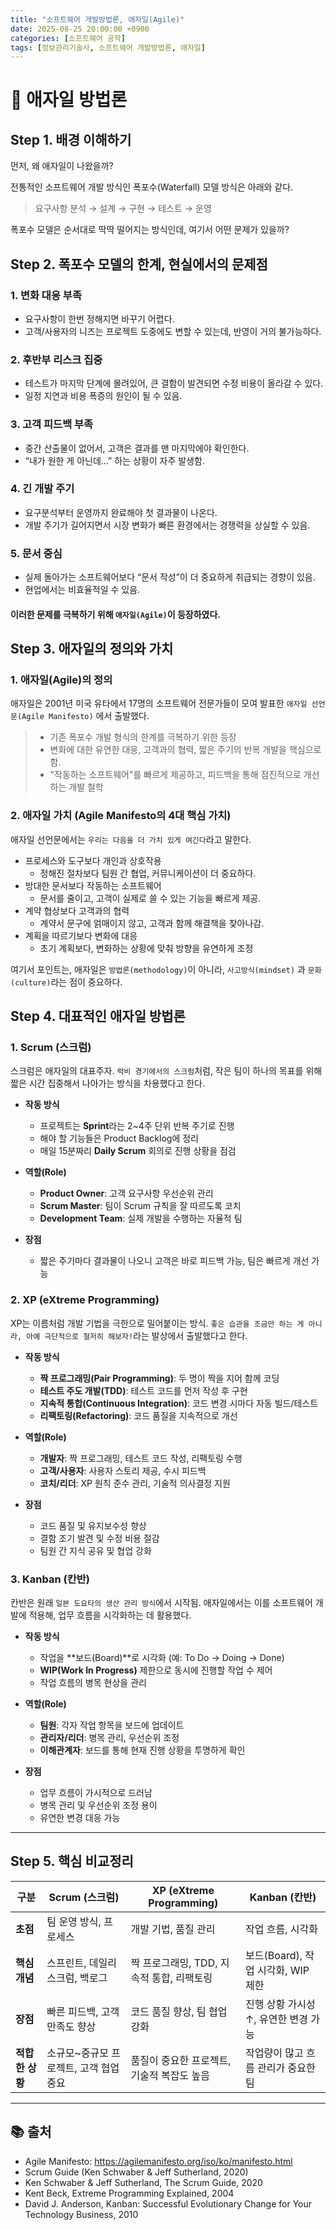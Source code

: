 ```yaml
---
title: "소프트웨어 개발방법론, 애자일(Agile)"
date: 2025-08-25 20:00:00 +0900
categories: [소프트웨어 공학]
tags: [정보관리기술사, 소프트웨어 개발방법론, 애자일]
---
```


# 🎯 애자일 방법론

## Step 1. 배경 이해하기
먼저, 왜 애자일이 나왔을까?

전통적인 소프트웨어 개발 방식인 폭포수(Waterfall) 모델 방식은 아래와 같다.
> 요구사항 분석 → 설계 → 구현 → 테스트 → 운영

폭포수 모델은 순서대로 딱딱 떨어지는 방식인데, 여기서 어떤 문제가 있을까?

## Step 2. 폭포수 모델의 한계, 현실에서의 문제점
### 1. 변화 대응 부족
- 요구사항이 한번 정해지면 바꾸기 어렵다.
- 고객/사용자의 니즈는 프로젝트 도중에도 변할 수 있는데, 반영이 거의 불가능하다.

### 2. 후반부 리스크 집중
- 테스트가 마지막 단계에 몰려있어, 큰 결함이 발견되면 수정 비용이 올라갈 수 있다.
- 일정 지연과 비용 폭증의 원인이 될 수 있음.

### 3. 고객 피드백 부족
- 중간 산출물이 없어서, 고객은 결과를 맨 마지막에야 확인한다.
- “내가 원한 게 아닌데…” 하는 상황이 자주 발생함.

### 4. 긴 개발 주기
- 요구분석부터 운영까지 완료해야 첫 결과물이 나온다.
- 개발 주기가 길어지면서 시장 변화가 빠른 환경에서는 경쟁력을 상실할 수 있음.

### 5. 문서 중심

- 실제 돌아가는 소프트웨어보다 “문서 작성”이 더 중요하게 취급되는 경향이 있음.
- 현업에서는 비효율적일 수 있음.


#### 이러한 문제를 극복하기 위해 `애자일(Agile)`이 등장하였다.

## Step 3. 애자일의 정의와 가치
### 1. 애자일(Agile)의 정의
애자일은 2001년 미국 유타에서 17명의 소프트웨어 전문가들이 모여 발표한 `애자일 선언문(Agile Manifesto)` 에서 출발했다.
> - 기존 폭포수 개발 형식의 한계를 극복하기 위한 등장
> - 변화에 대한 유연한 대응, 고객과의 협력, 짧은 주기의 반복 개발을 핵심으로 함.
> - "작동하는 소프트웨어"를 빠르게 제공하고, 피드백을 통해 점진적으로 개선하는 개발 철학

### 2. 애자일 가치 (Agile Manifesto의 4대 핵심 가치)
애자일 선언문에서는 `우리는 다음을 더 가치 있게 여긴다`라고 말한다.
- 프로세스와 도구보다 개인과 상호작용
  - 정해진 절차보다 팀원 간 협업, 커뮤니케이션이 더 중요하다.
- 방대한 문서보다 작동하는 소프트웨어
  - 문서를 줄이고, 고객이 실제로 쓸 수 있는 기능을 빠르게 제공.
- 계약 협상보다 고객과의 협력
  - 계약서 문구에 얽매이지 않고, 고객과 함께 해결책을 찾아나감.
- 계획을 따르기보다 변화에 대응
  - 초기 계획보다, 변화하는 상황에 맞춰 방향을 유연하게 조정

여기서 포인트는, 애자일은 `방법론(methodology)`이 아니라, `사고방식(mindset)` 과 `문화(culture)`라는 점이 중요하다.

## Step 4. 대표적인 애자일 방법론
### 1. Scrum (스크럼)
스크럼은 애자일의 대표주자.
`럭비 경기에서의 스크럼`처럼, 작은 팀이 하나의 목표를 위해 짧은 시간 집중해서 나아가는 방식을 차용했다고 한다.

- **작동 방식**
  - 프로젝트는 **Sprint**라는 2~4주 단위 반복 주기로 진행
  - 해야 할 기능들은 Product Backlog에 정리
  - 매일 15분짜리 **Daily Scrum** 회의로 진행 상황을 점검

- **역할(Role)**
  - **Product Owner**: 고객 요구사항 우선순위 관리
  - **Scrum Master**: 팀이 Scrum 규칙을 잘 따르도록 코치
  - **Development Team**: 실제 개발을 수행하는 자율적 팀

- **장점** 
  - 짧은 주기마다 결과물이 나오니 고객은 바로 피드백 가능, 팀은 빠르게 개선 가능
    
### 2. XP (eXtreme Programming)
XP는 이름처럼 개발 기법을 극한으로 밀어붙이는 방식.
`좋은 습관을 조금만 하는 게 아니라, 아예 극단적으로 철저히 해보자!`라는 발상에서 출발했다고 한다.

- **작동 방식**  
  - **짝 프로그래밍(Pair Programming)**: 두 명이 짝을 지어 함께 코딩  
  - **테스트 주도 개발(TDD)**: 테스트 코드를 먼저 작성 후 구현  
  - **지속적 통합(Continuous Integration)**: 코드 변경 시마다 자동 빌드/테스트  
  - **리팩토링(Refactoring)**: 코드 품질을 지속적으로 개선  

- **역할(Role)**  
  - **개발자**: 짝 프로그래밍, 테스트 코드 작성, 리팩토링 수행  
  - **고객/사용자**: 사용자 스토리 제공, 수시 피드백  
  - **코치/리더**: XP 원칙 준수 관리, 기술적 의사결정 지원  

- **장점**  
  - 코드 품질 및 유지보수성 향상  
  - 결함 조기 발견 및 수정 비용 절감  
  - 팀원 간 지식 공유 및 협업 강화  

### 3. Kanban (칸반)
칸반은 원래 `일본 도요타의 생산 관리 방식`에서 시작됨.
애자일에서는 이를 소프트웨어 개발에 적용해, 업무 흐름을 시각화하는 데 활용했다.

- **작동 방식**  
  - 작업을 **보드(Board)**로 시각화 (예: To Do → Doing → Done)  
  - **WIP(Work In Progress)** 제한으로 동시에 진행할 작업 수 제어  
  - 작업 흐름의 병목 현상을 관리  

- **역할(Role)**  
  - **팀원**: 각자 작업 항목을 보드에 업데이트  
  - **관리자/리더**: 병목 관리, 우선순위 조정  
  - **이해관계자**: 보드를 통해 현재 진행 상황을 투명하게 확인  

- **장점**  
  - 업무 흐름이 가시적으로 드러남  
  - 병목 관리 및 우선순위 조정 용이  
  - 유연한 변경 대응 가능  

--- 
## Step 5. 핵심 비교정리
| 구분 | Scrum (스크럼) | XP (eXtreme Programming) | Kanban (칸반) |
|------|----------------|--------------------------|---------------|
| **초점** | 팀 운영 방식, 프로세스 | 개발 기법, 품질 관리 | 작업 흐름, 시각화 |
| **핵심 개념** | 스프린트, 데일리 스크럼, 백로그 | 짝 프로그래밍, TDD, 지속적 통합, 리팩토링 | 보드(Board), 작업 시각화, WIP 제한 |
| **장점** | 빠른 피드백, 고객 만족도 향상 | 코드 품질 향상, 팀 협업 강화 | 진행 상황 가시성 ↑, 유연한 변경 가능 |
| **적합한 상황** | 소규모~중규모 프로젝트, 고객 협업 중요 | 품질이 중요한 프로젝트, 기술적 복잡도 높음 | 작업량이 많고 흐름 관리가 중요한 팀 |
---

## 📚 출처
- Agile Manifesto: https://agilemanifesto.org/iso/ko/manifesto.html  
- Scrum Guide (Ken Schwaber & Jeff Sutherland, 2020)  
- Ken Schwaber & Jeff Sutherland, The Scrum Guide, 2020
- Kent Beck, Extreme Programming Explained, 2004
- David J. Anderson, Kanban: Successful Evolutionary Change for Your Technology Business, 2010